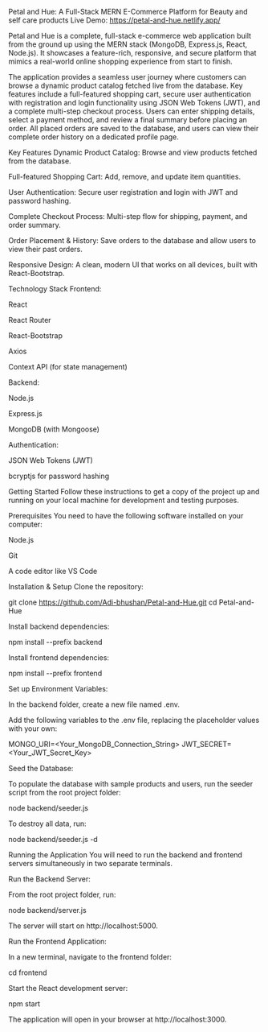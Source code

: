 Petal and Hue: A Full-Stack MERN E-Commerce Platform for Beauty and self care products 
Live Demo: https://petal-and-hue.netlify.app/

Petal and Hue is a complete, full-stack e-commerce web application built from the ground up using the MERN stack (MongoDB, Express.js, React, Node.js). It showcases a feature-rich, responsive, and secure platform that mimics a real-world online shopping experience from start to finish.

The application provides a seamless user journey where customers can browse a dynamic product catalog fetched live from the database. Key features include a full-featured shopping cart, secure user authentication with registration and login functionality using JSON Web Tokens (JWT), and a complete multi-step checkout process. Users can enter shipping details, select a payment method, and review a final summary before placing an order. All placed orders are saved to the database, and users can view their complete order history on a dedicated profile page.

Key Features
Dynamic Product Catalog: Browse and view products fetched from the database.

Full-featured Shopping Cart: Add, remove, and update item quantities.

User Authentication: Secure user registration and login with JWT and password hashing.

Complete Checkout Process: Multi-step flow for shipping, payment, and order summary.

Order Placement & History: Save orders to the database and allow users to view their past orders.

Responsive Design: A clean, modern UI that works on all devices, built with React-Bootstrap.

Technology Stack
Frontend:

React

React Router

React-Bootstrap

Axios

Context API (for state management)

Backend:

Node.js

Express.js

MongoDB (with Mongoose)

Authentication:

JSON Web Tokens (JWT)

bcryptjs for password hashing

Getting Started
Follow these instructions to get a copy of the project up and running on your local machine for development and testing purposes.

Prerequisites
You need to have the following software installed on your computer:

Node.js

Git

A code editor like VS Code

Installation & Setup
Clone the repository:

git clone https://github.com/Adi-bhushan/Petal-and-Hue.git
cd Petal-and-Hue

Install backend dependencies:

npm install --prefix backend

Install frontend dependencies:

npm install --prefix frontend

Set up Environment Variables:

In the backend folder, create a new file named .env.

Add the following variables to the .env file, replacing the placeholder values with your own:

MONGO_URI=<Your_MongoDB_Connection_String>
JWT_SECRET=<Your_JWT_Secret_Key>

Seed the Database:

To populate the database with sample products and users, run the seeder script from the root project folder:

node backend/seeder.js

To destroy all data, run:

node backend/seeder.js -d

Running the Application
You will need to run the backend and frontend servers simultaneously in two separate terminals.

Run the Backend Server:

From the root project folder, run:

node backend/server.js

The server will start on http://localhost:5000.

Run the Frontend Application:

In a new terminal, navigate to the frontend folder:

cd frontend

Start the React development server:

npm start

The application will open in your browser at http://localhost:3000.
